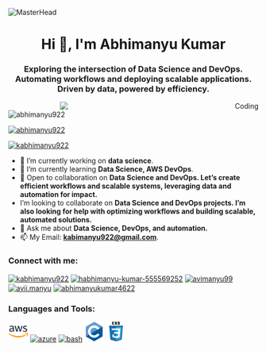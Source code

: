 ![MasterHead](https://camo.githubusercontent.com/b27f8a4998e4d5b75f7fd80b278d21568af96b6ad68f43e4b95fdc3b41c2122a/68747470733a2f2f73696d706c65696f6e696e6469612e636f6d2f6d6574612d736b696c6c732f6173736574732f696d616765732f706f73742f6865616465722d696d616765732d646174612d736369656e63652e676966) <!-- Replace with a cool banner URL -->
<h1 align="center">Hi 👋, I'm Abhimanyu Kumar</h1>
<h3 align="center">Exploring the intersection of Data Science and DevOps. Automating workflows and deploying scalable applications. Driven by data, powered by efficiency.</h3>

<p align="right">
  <img align="right" alt="Coding" width="400" src="https://camo.githubusercontent.com/36b9b40c083934729ef8c6ef1a4ca0b6d4e38cc43a7e98109f5e054cf4523a4a/68747470733a2f2f74686570726f6772616d6d65722e636f6d2f6173736574732f636f64696e672e676966" /> <!-- Coding-related GIF -->
</p>

<p align="left"> <img src="https://komarev.com/ghpvc/?username=abhimanyu922&label=Profile%20views&color=0e75b6&style=flat" alt="abhimanyu922" /> </p>

<p align="left"> <a href="https://github.com/ryo-ma/github-profile-trophy"><img src="https://github-profile-trophy.vercel.app/?username=abhimanyu922" alt="abhimanyu922" /></a> </p>

<p align="left"> <a href="https://twitter.com/kabhimanyu922" target="blank"><img src="https://img.shields.io/twitter/follow/kabhimanyu922?logo=twitter&style=for-the-badge" alt="kabhimanyu922" /></a> </p>

- 🔭 I’m currently working on **data science**.
- 🌱 I’m currently learning **Data Science, AWS DevOps**.
- 👯 Open to collaboration on **Data Science and DevOps. Let’s create efficient workflows and scalable systems, leveraging data and automation for impact.**
- I’m looking to collaborate on **Data Science and DevOps projects. I’m also looking for help with optimizing workflows and building scalable, automated solutions.**
- 💬 Ask me about **Data Science, DevOps, and automation.**
- 📫 My Email: **kabimanyu922@gmail.com**.

<h3 align="left">Connect with me:</h3>
<p align="left">
<a href="https://twitter.com/kabhimanyu922" target="blank"><img align="center" src="https://raw.githubusercontent.com/rahuldkjain/github-profile-readme-generator/master/src/images/icons/Social/twitter.svg" alt="kabhimanyu922" height="30" width="40" /></a>
<a href="https://linkedin.com/in/habhimanyu-kumar-555569252" target="blank"><img align="center" src="https://raw.githubusercontent.com/rahuldkjain/github-profile-readme-generator/master/src/images/icons/Social/linked-in-alt.svg" alt="habhimanyu-kumar-555569252" height="30" width="40" /></a>
<a href="https://kaggle.com/avimanyu99" target="blank"><img align="center" src="https://raw.githubusercontent.com/rahuldkjain/github-profile-readme-generator/master/src/images/icons/Social/kaggle.svg" alt="avimanyu99" height="30" width="40" /></a>
<a href="https://instagram.com/avii.manyu" target="blank"><img align="center" src="https://raw.githubusercontent.com/rahuldkjain/github-profile-readme-generator/master/src/images/icons/Social/instagram.svg" alt="avii.manyu" height="30" width="40" /></a>
<a href="https://www.youtube.com/c/abhimanyukumar4622" target="blank"><img align="center" src="https://raw.githubusercontent.com/rahuldkjain/github-profile-readme-generator/master/src/images/icons/Social/youtube.svg" alt="abhimanyukumar4622" height="30" width="40" /></a>
</p>

<h3 align="left">Languages and Tools:</h3>
<p align="left">
  <a href="https://aws.amazon.com" target="_blank" rel="noreferrer"><img src="https://raw.githubusercontent.com/devicons/devicon/master/icons/amazonwebservices/amazonwebservices-original-wordmark.svg" alt="aws" width="40" height="40"/></a>
  <a href="https://azure.microsoft.com/en-in/" target="_blank" rel="noreferrer"><img src="https://www.vectorlogo.zone/logos/microsoft_azure/microsoft_azure-icon.svg" alt="azure" width="40" height="40"/></a>
  <a href="https://www.gnu.org/software/bash/" target="_blank" rel="noreferrer"><img src="https://www.vectorlogo.zone/logos/gnu_bash/gnu_bash-icon.svg" alt="bash" width="40" height="40"/></a>
  <a href="https://www.cprogramming.com/" target="_blank" rel="noreferrer"><img src="https://raw.githubusercontent.com/devicons/devicon/master/icons/c/c-original.svg" alt="c" width="40" height="40"/></a>
  <a href="https://www.w3schools.com/css/" target="_blank" rel="noreferrer"><img src="https://raw.githubusercontent.com/devicons/devicon/master/icons/css3/css3-original-wordmark.svg" alt="css3" width="40" height="40"/></a>
  <a href
